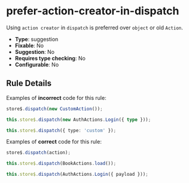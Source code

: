 # prefer-action-creator-in-dispatch

Using `action creator` in `dispatch` is preferred over `object` or old `Action`.

- **Type**: suggestion
- **Fixable**: No
- **Suggestion**: No
- **Requires type checking**: No
- **Configurable**: No

<!-- Everything above this generated, do not edit -->
<!-- MANUAL-DOC:START -->

## Rule Details

Examples of **incorrect** code for this rule:

```ts
store$.dispatch(new CustomAction());

this.store$.dispatch(new AuthActions.Login({ type }));

this.store$.dispatch({ type: 'custom' });
```

Examples of **correct** code for this rule:

```ts
store$.dispatch(action);

this.store$.dispatch(BookActions.load());

this.store$.dispatch(AuthActions.Login({ payload }));
```
